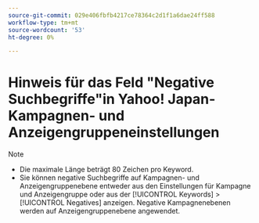 ```yaml
---
source-git-commit: 029e406fbfb4217ce78364c2d1f1a6dae24ff588
workflow-type: tm+mt
source-wordcount: '53'
ht-degree: 0%

---
```

# Hinweis für das Feld &quot;Negative Suchbegriffe&quot;in Yahoo! Japan-Kampagnen- und Anzeigengruppeneinstellungen

>[!NOTE]
>
>* Die maximale Länge beträgt 80 Zeichen pro Keyword.
>* Sie können negative Suchbegriffe auf Kampagnen- und Anzeigengruppenebene entweder aus den Einstellungen für Kampagne und Anzeigengruppe oder aus der [!UICONTROL Keywords] > [!UICONTROL Negatives] anzeigen. Negative Kampagnenebenen werden auf Anzeigengruppenebene angewendet.

